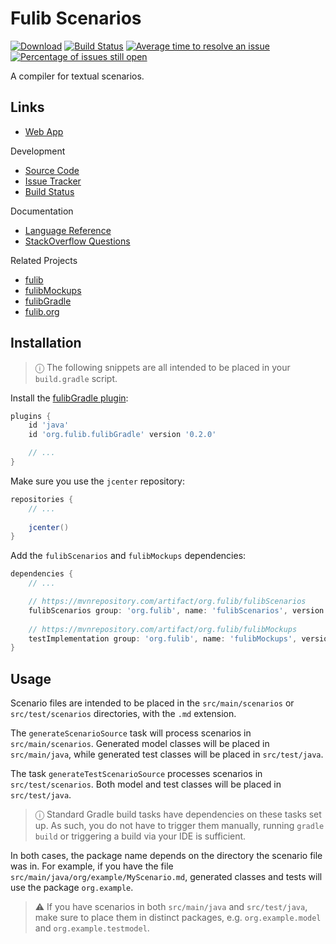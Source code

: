 # Fulib Scenarios

[![Download](https://api.bintray.com/packages/clashsoft/maven/fulibScenarios/images/download.svg)](https://bintray.com/clashsoft/maven/fulibScenarios/_latestVersion "Download")
[![Build Status](https://travis-ci.org/fujaba/fulibScenarios.svg?branch=master)](https://travis-ci.org/fujaba/fulibScenarios "Build Status")
[![Average time to resolve an issue](http://isitmaintained.com/badge/resolution/fujaba/fulibScenarios.svg)](http://isitmaintained.com/project/fujaba/fulibScenarios "Average time to resolve an issue")
[![Percentage of issues still open](http://isitmaintained.com/badge/open/fujaba/fulibScenarios.svg)](http://isitmaintained.com/project/fujaba/fulibScenarios "Percentage of issues still open")

A compiler for textual scenarios.

## Links

- [Web App](https://www.fulib.org)

Development
- [Source Code](https://github.com/fujaba/fulibScenarios)
- [Issue Tracker](https://github.com/fujaba/fulibScenarios/issues)
- [Build Status](https://travis-ci.org/fujaba/fulibScenarios/branches)

Documentation
- [Language Reference](https://fujaba.gitbook.io/fulib-scenarios/)
- [StackOverflow Questions](https://stackoverflow.com/questions/tagged/fulibscenarios)

Related Projects
- [fulib](https://github.com/fujaba/fulib)
- [fulibMockups](https://github.com/fujaba/fulibMockups)
- [fulibGradle](https://github.com/fujaba/fulibGradle)
- [fulib.org](https://github.com/fujaba/fulib.org)

## Installation

> ⓘ The following snippets are all intended to be placed in your `build.gradle` script.

Install the [fulibGradle plugin](https://github.com/fujaba/fulibGradle):

```groovy
plugins {
	id 'java'
	id 'org.fulib.fulibGradle' version '0.2.0'

	// ...
}
```

Make sure you use the `jcenter` repository:

```groovy
repositories {
    // ...
    
    jcenter()
}
```

Add the `fulibScenarios` and `fulibMockups` dependencies:

```groovy
dependencies {
    // ...

    // https://mvnrepository.com/artifact/org.fulib/fulibScenarios
    fulibScenarios group: 'org.fulib', name: 'fulibScenarios', version: '0.9.1'
    
    // https://mvnrepository.com/artifact/org.fulib/fulibMockups
    testImplementation group: 'org.fulib', name: 'fulibMockups', version: '0.2.0'
}
```

## Usage

Scenario files are intended to be placed in the `src/main/scenarios` or `src/test/scenarios` directories, with the `.md` extension.

The `generateScenarioSource` task will process scenarios in `src/main/scenarios`.
Generated model classes will be placed in `src/main/java`, while generated test classes will be placed in `src/test/java`.

The task `generateTestScenarioSource` processes scenarios in `src/test/scenarios`.
Both model and test classes will be placed in `src/test/java`.

> ⓘ Standard Gradle build tasks have dependencies on these tasks set up.
> As such, you do not have to trigger them manually, running `gradle build` or triggering a build via your IDE is sufficient.

In both cases, the package name depends on the directory the scenario file was in.
For example, if you have the file `src/main/java/org/example/MyScenario.md`, generated classes and tests will use the package `org.example`.

> ⚠︎ If you have scenarios in both `src/main/java` and `src/test/java`, make sure to place them in distinct packages, e.g. `org.example.model` and `org.example.testmodel`.
